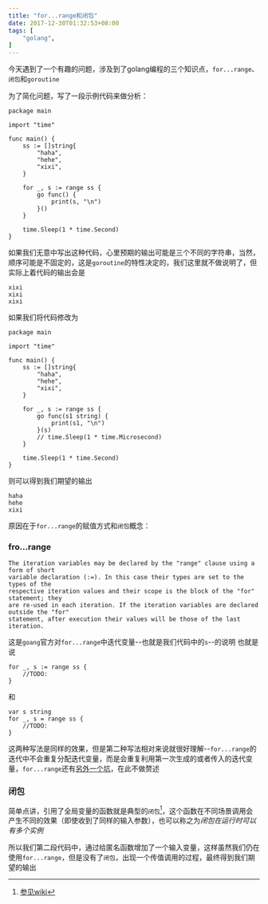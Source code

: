 ```yaml
---
title: "for...range和闭包"
date: 2017-12-30T01:32:53+08:00
tags: [
    "golang",
]
---
```


今天遇到了一个有趣的问题，涉及到了golang编程的三个知识点，`for...range`、`闭包`和`goroutine`

为了简化问题，写了一段示例代码来做分析：
```golang
package main

import "time"

func main() {
    ss := []string{
        "haha",
        "hehe",
        "xixi",
    }

    for _, s := range ss {
        go func() {
            print(s, "\n")
        }()
    }

    time.Sleep(1 * time.Second)
}
```
如果我们无意中写出这种代码，心里预期的输出可能是三个不同的字符串，当然，顺序可能是不固定的，这是`goroutine`的特性决定的，我们这里就不做说明了，但实际上着代码的输出会是
```
xixi
xixi
xixi
```

如果我们将代码修改为
```golang
package main

import "time"

func main() {
    ss := []string{
        "haha",
        "hehe",
        "xixi",
    }

    for _, s := range ss {
        go func(s1 string) {
            print(s1, "\n")
        }(s)
        // time.Sleep(1 * time.Microsecond)
    }

    time.Sleep(1 * time.Second)
}
```
则可以得到我们期望的输出
```
haha
hehe
xixi
```

原因在于`for...range`的赋值方式和`闭包`概念：
### fro...range
```
The iteration variables may be declared by the "range" clause using a form of short 
variable declaration (:=). In this case their types are set to the types of the 
respective iteration values and their scope is the block of the "for" statement; they 
are re-used in each iteration. If the iteration variables are declared outside the "for" 
statement, after execution their values will be those of the last iteration.
```
这是`goang`官方对`for...range`中迭代变量--也就是我们代码中的`s`--的说明
也就是说
```golang
for _, s := range ss {
    //TODO:
}
```
和
```golang
var s string
for _, s = range ss {
    //TODO:
}
```
这两种写法是同样的效果，但是第二种写法相对来说就很好理解--`for...range`的迭代中不会重复分配迭代变量，而是会重复利用第一次生成的或者传入的迭代变量，`for...range`还有[另外一个坑](https://github.com/golang/go/wiki/Range#gotchas)，在此不做赘述
### 闭包
简单点讲，引用了全局变量的函数就是典型的`闭包`[^1]，这个函数在不同场景调用会产生不同的效果（即使收到了同样的输入参数），也可以称之为*闭包在运行时可以有多个实例*

所以我们第二段代码中，通过给匿名函数增加了一个输入变量，这样虽然我们仍在使用`for...range`，但是没有了`闭包`，出现一个传值调用的过程，最终得到我们期望的输出

[^1]:[参见wiki](https://zh.wikipedia.org/wiki/%E9%97%AD%E5%8C%85_(%E8%AE%A1%E7%AE%97%E6%9C%BA%E7%A7%91%E5%AD%A6))